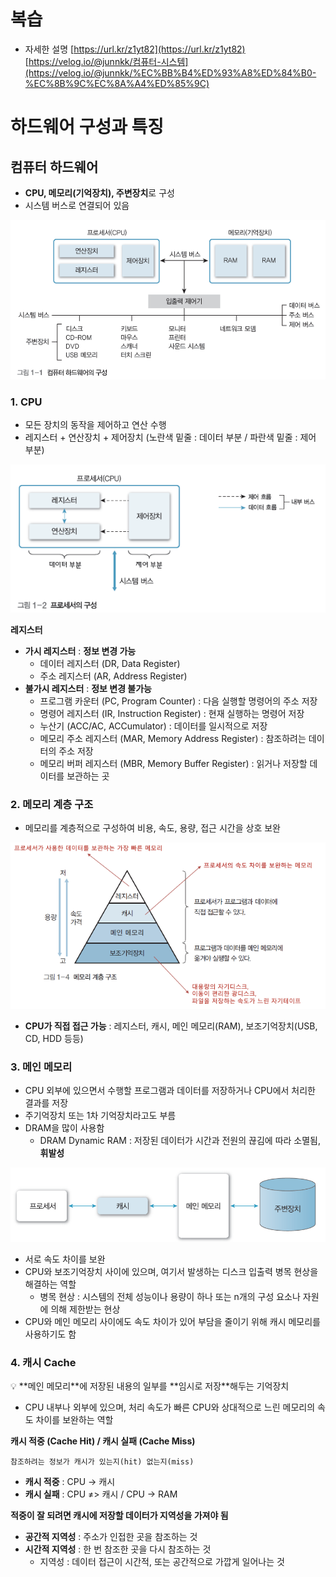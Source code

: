 # 복습

- 자세한 설명
  [https://url.kr/z1yt82](https://url.kr/z1yt82)
  [https://velog.io/@junnkk/컴퓨터-시스템](https://velog.io/@junnkk/%EC%BB%B4%ED%93%A8%ED%84%B0-%EC%8B%9C%EC%8A%A4%ED%85%9C)

# 하드웨어 구성과 특징

## 컴퓨터 하드웨어

- **CPU, 메모리(기억장치), 주변장치**로 구성
- 시스템 버스로 연결되어 있음

![복습_1](./img/%EB%B3%B5%EC%8A%B5_1.png)

### 1. **CPU**

- 모든 장치의 동작을 제어하고 연산 수행
- 레지스터 + 연산장치 + 제어장치 (노란색 밑줄 : 데이터 부분 / 파란색 밑줄 : 제어 부분)

![복습_2](./img/%EB%B3%B5%EC%8A%B5_2.png)

**레지스터**

- **가시 레지스터** : **정보 변경 가능**
  - 데이터 레지스터 (DR, Data Register)
  - 주소 레지스터 (AR, Address Register)
- **불가시 레지스터** : **정보 변경 불가능**
  - 프로그램 카운터 (PC, Program Counter) : 다음 실행할 명령어의 주소 저장
  - 명령어 레지스터 (IR, Instruction Register) : 현재 실행하는 명령어 저장
  - 누산기 (ACC/AC, ACCumulator) : 데이터를 일시적으로 저장
  - 메모리 주소 레지스터 (MAR, Memory Address Register) : 참조하려는 데이터의 주소 저장
  - 메모리 버퍼 레지스터 (MBR, Memory Buffer Register) : 읽거나 저장할 데이터를 보관하는 곳

### 2. 메모리 계층 구조

- 메모리를 계층적으로 구성하여 비용, 속도, 용량, 접근 시간을 상호 보완

![복습_3](./img/%EB%B3%B5%EC%8A%B5_3.png)

- **CPU가 직접 접근 가능** : 레지스터, 캐시, 메인 메모리(RAM), 보조기억장치(USB, CD, HDD 등등)

### 3. 메인 메모리

- CPU 외부에 있으면서 수행할 프로그램과 데이터를 저장하거나 CPU에서 처리한 결과를 저장
- 주기억장치 또는 1차 기억장치라고도 부름
- DRAM을 많이 사용함
  - DRAM Dynamic RAM : 저장된 데이터가 시간과 전원의 끊김에 따라 소멸됨, **휘발성**

![복습_4](./img/%EB%B3%B5%EC%8A%B5_4.png)

- 서로 속도 차이를 보완
- CPU와 보조기억장치 사이에 있으며, 여기서 발생하는 디스크 입출력 병목 현상을 해결하는 역할
  - 병목 현상 : 시스템의 전체 성능이나 용량이 하나 또는 n개의 구성 요소나 자원에 의해 제한받는 현상
- CPU와 메인 메모리 사이에도 속도 차이가 있어 부담을 줄이기 위해 캐시 메모리를 사용하기도 함

### 4. 캐시 Cache

<aside>
💡 **메인 메모리**에 저장된 내용의 일부를 **임시로 저장**해두는 기억장치

</aside>

- CPU 내부나 외부에 있으며, 처리 속도가 빠른 CPU와 상대적으로 느린 메모리의 속도 차이를 보완하는 역할

**캐시 적중 (Cache Hit) / 캐시 실패 (Cache Miss)**

`참조하려는 정보가 캐시가 있는지(hit) 없는지(miss)`

- **캐시 적중** : CPU → 캐시
- **캐시 실패** : CPU ≠> 캐시 / CPU → RAM

**적중이 잘 되려면 캐시에 저장할 데이터가 지역성을 가져야 됨**

- **공간적 지역성** : 주소가 인접한 곳을 참조하는 것
- **시간적 지역성** : 한 번 참조한 곳을 다시 참조하는 것
  - 지역성 : 데이터 접근이 시간적, 또는 공간적으로 가깝게 일어나는 것
